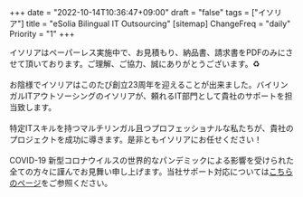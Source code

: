 +++
date = "2022-10-14T10:36:47+09:00"
draft = "false"
tags = ["イソリア"]
title = "eSolia Bilingual IT Outsourcing"
[sitemap]
  ChangeFreq = "daily"
  Priority = "1"
+++

<!-- <span class="tag is-danger is-large">1月4日まで年末年始休暇中。あけましておめでとうございます！ 🇯🇵㊗️</span><br><br> -->
<!-- <span class="tag is-danger is-large">8月16日までお盆休暇中。🇯🇵🪷</span><br> -->
<!-- <a href="/post/20210222-esolia-office-move-to-shiodome/" class="button is-danger is-size-6-mobile is-medium">引っ越しました! 🎉</a> -->
<span class="tag is-danger is-large">イソリアはペーパーレス実施中で、お見積もり、納品書、請求書をPDFのみにさせて頂いております。ご理解、ご協力、誠にありがとうございます。♻️</span>
<br><br>
お陰様でイソリアはこのたび<span class="has-text-esolia-yellow-2">創立23周年</span>を迎えることが出来ました。バイリンガルITアウトソーシングのイソリアが、頼れるIT部門として貴社のサポートを担当致します。<br><br>
特定ITスキルを持つマルチリンガル且つプロフェッショナルな私たちが、貴社のプロジェクトを成功に導きます。是非ともイソリアにお任せください！ 
<br><br>
COVID-19 新型コロナウイルスの世界的なパンデミックによる影響を受けられた全ての方々に謹んでお見舞い申し上げます。当社サポート対応については[こちらのページ](/post/covid-19-state-of-emergency-4/)をご参照ください。
